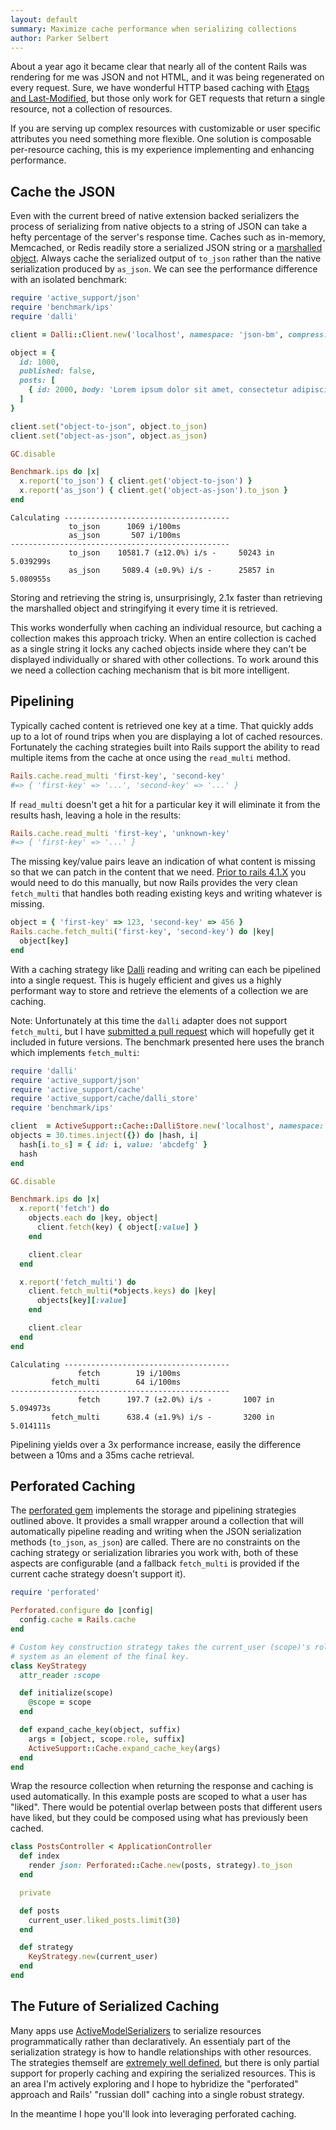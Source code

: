 ```yaml
---
layout: default
summary: Maximize cache performance when serializing collections
author: Parker Selbert
---
```


About a year ago it became clear that nearly all of the content Rails was
rendering for me was JSON and not HTML, and it was being regenerated on every
request. Sure, we have wonderful HTTP based caching with [Etags and
Last-Modified][1], but those only work for GET requests that return a single
resource, not a collection of resources.

If you are serving up complex resources with customizable or user specific
attributes you need something more flexible. One solution is composable
per-resource caching, this is my experience implementing and enhancing
performance.

## Cache the JSON

Even with the current breed of native extension backed serializers the process
of serializing from native objects to a string of JSON can take a hefty
percentage of the server's response time. Caches such as in-memory, Memcached,
or Redis readily store a serialized JSON string or a [marshalled object][2].
Always cache the serialized output of `to_json` rather than the native
serialization produced by `as_json`. We can see the performance difference with
an isolated benchmark:

```ruby
require 'active_support/json'
require 'benchmark/ips'
require 'dalli'

client = Dalli::Client.new('localhost', namespace: 'json-bm', compress: true)

object = {
  id: 1000,
  published: false,
  posts: [
    { id: 2000, body: 'Lorem ipsum dolor sit amet, consectetur adipiscing elit. Donec a diam lectus. Sed sit amet ipsum mauris. Maecenas congue ligula ac quam viverra nec consectetur ante hendrerit. Donec et mollis dolor. Praesent et diam eget libero egestas mattis sit amet vitae augue. Nam tincidunt congue enim, ut porta lorem lacinia consectetur. Donec ut libero sed arcu vehicula ultricies a non tortor. Lorem ipsum dolor sit amet, consectetur adipiscing elit. Aenean ut gravida lorem. Ut turpis felis, pulvinar a semper sed, adipiscing id dolor. Pellentesque auctor nisi id magna consequat sagittis. Curabitur dapibus enim sit amet elit pharetra tincidunt feugiat nisl imperdiet. Ut convallis libero in urna ultrices accumsan. Donec sed odio eros. Donec viverra mi quis quam pulvinar at malesuada arcu rhoncus. Cum sociis natoque penatibus et magnis dis parturient montes, nascetur ridiculus mus. In rutrum accumsan ultricies. Mauris vitae nisi at sem facilisis semper ac in est.' }
  ]
}

client.set("object-to-json", object.to_json)
client.set("object-as-json", object.as_json)

GC.disable

Benchmark.ips do |x|
  x.report('to_json') { client.get('object-to-json') }
  x.report('as_json') { client.get('object-as-json').to_json }
end
```

```
Calculating -------------------------------------
             to_json      1069 i/100ms
             as_json       507 i/100ms
-------------------------------------------------
             to_json    10581.7 (±12.0%) i/s -     50243 in   5.039299s
             as_json     5089.4 (±0.9%) i/s -      25857 in   5.080955s
```

Storing and retrieving the string is, unsurprisingly, 2.1x faster than
retrieving the marshalled object and stringifying it every time it is
retrieved.

This works wonderfully when caching an individual resource, but caching a
collection makes this approach tricky. When an entire collection is cached as a
single string it locks any cached objects inside where they can't be displayed
individually or shared with other collections. To work around this we need a
collection caching mechanism that is bit more intelligent.

## Pipelining

Typically cached content is retrieved one key at a time. That quickly adds up
to a lot of round trips when you are displaying a lot of cached resources.
Fortunately the caching strategies built into Rails support the ability to read
multiple items from the cache at once using the `read_multi` method.

```ruby
Rails.cache.read_multi 'first-key', 'second-key'
#=> { 'first-key' => '...', 'second-key' => '...' }
```

If `read_multi` doesn't get a hit for a particular key it will eliminate it
from the results hash, leaving a hole in the results:

```ruby
Rails.cache.read_multi 'first-key', 'unknown-key'
#=> { 'first-key' => '...' }
```

The missing key/value pairs leave an indication of what content is missing so
that we can patch in the content that we need. [Prior to rails 4.1.X][3] you would
need to do this manually, but now Rails provides the very clean `fetch_multi`
that handles both reading existing keys and writing whatever is missing.

```ruby
object = { 'first-key' => 123, 'second-key' => 456 }
Rails.cache.fetch_multi('first-key', 'second-key') do |key|
  object[key]
end
```

With a caching strategy like [Dalli][4] reading and writing can each be
pipelined into a single request. This is hugely efficient and gives us a highly
performant way to store and retrieve the elements of a collection we are
caching.

Note: Unfortunately at this time the `dalli` adapter does not support
`fetch_multi`, but I have [submitted a pull request][5] which will hopefully
get it included in future versions. The benchmark presented here uses the branch
which implements `fetch_multi`:

```ruby
require 'dalli'
require 'active_support/json'
require 'active_support/cache'
require 'active_support/cache/dalli_store'
require 'benchmark/ips'

client  = ActiveSupport::Cache::DalliStore.new('localhost', namespace: 'pipelining-bm')
objects = 30.times.inject({}) do |hash, i|
  hash[i.to_s] = { id: i, value: 'abcdefg' }
  hash
end

GC.disable

Benchmark.ips do |x|
  x.report('fetch') do
    objects.each do |key, object|
      client.fetch(key) { object[:value] }
    end

    client.clear
  end

  x.report('fetch_multi') do
    client.fetch_multi(*objects.keys) do |key|
      objects[key][:value]
    end

    client.clear
  end
end
```

```
Calculating -------------------------------------
               fetch        19 i/100ms
         fetch_multi        64 i/100ms
-------------------------------------------------
               fetch      197.7 (±2.0%) i/s -       1007 in   5.094973s
         fetch_multi      638.4 (±1.9%) i/s -       3200 in   5.014111s
```

Pipelining yields over a 3x performance increase, easily the difference between
a 10ms and a 35ms cache retrieval.

## Perforated Caching

The [perforated gem][6] implements the storage and pipelining strategies
outlined above. It provides a small wrapper around a collection that will
automatically pipeline reading and writing when the JSON serialization methods
(`to_json`, `as_json`) are called. There are no constraints on the caching
strategy or serialization libraries you work with, both of these aspects are
configurable (and a fallback `fetch_multi` is provided if the current cache
strategy doesn't support it).

```ruby
require 'perforated'

Perforated.configure do |config|
  config.cache = Rails.cache
end

# Custom key construction strategy takes the current_user (scope)'s role in the
# system as an element of the final key.
class KeyStrategy
  attr_reader :scope

  def initialize(scope)
    @scope = scope
  end

  def expand_cache_key(object, suffix)
    args = [object, scope.role, suffix]
    ActiveSupport::Cache.expand_cache_key(args)
  end
end
```

Wrap the resource collection when returning the response and caching is used
automatically. In this example posts are scoped to what a user has "liked".
There would be potential overlap between posts that different users have liked,
but they could be composed using what has previously been cached.

```ruby
class PostsController < ApplicationController
  def index
    render json: Perforated::Cache.new(posts, strategy).to_json
  end

  private

  def posts
    current_user.liked_posts.limit(30)
  end

  def strategy
    KeyStrategy.new(current_user)
  end
end
```

## The Future of Serialized Caching

Many apps use [ActiveModelSerializers][7] to serialize resources
programmatically rather than declaratively. An essentialy part of the
serialization strategy is how to handle relationships with other resources. The
strategies themself are [extremely well defined][8], but there is only partial
support for properly caching and expiring the serialized resources. This is an
area I'm actively exploring and I hope to hybridize the "perforated" approach
and Rails' "russian doll" caching into a single robust strategy.

In the meantime I hope you'll look into leveraging perforated caching.

[1]: http://edgeguides.rubyonrails.org/caching_with_rails.html#conditional-get-support
[2]: http://ruby-doc.org/core-2.0/doc/marshal_rdoc.html
[3]: https://github.com/rails/rails/commit/36d41a15c35e6f4b698931987b2115e221d0fcfa
[4]: https://github.com/mperham/dalli
[5]: https://github.com/mperham/dalli/pull/380
[6]: https://github.com/sorentwo/perforated
[7]: https://github.com/rails-api/active_model_serializers
[8]: http://jsonapi.org/
